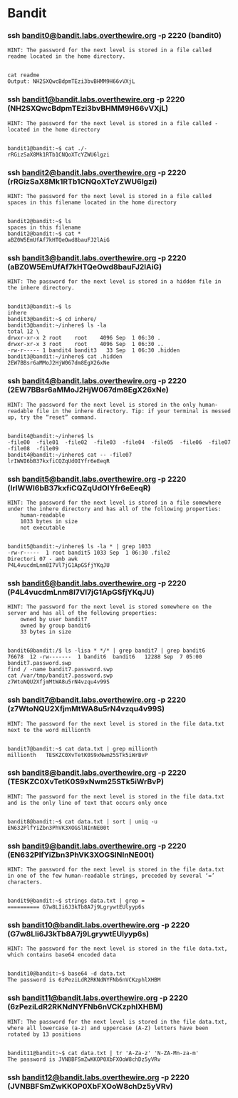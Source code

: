 # Bandit
### ssh bandit0@bandit.labs.overthewire.org -p 2220 (bandit0)
```
HINT: The password for the next level is stored in a file called readme located in the home directory. 


cat readme
Output: NH2SXQwcBdpmTEzi3bvBHMM9H66vVXjL
```

### ssh bandit1@bandit.labs.overthewire.org -p 2220 (NH2SXQwcBdpmTEzi3bvBHMM9H66vVXjL)
```
HINT: The password for the next level is stored in a file called - located in the home directory


bandit1@bandit:~$ cat ./-
rRGizSaX8Mk1RTb1CNQoXTcYZWU6lgzi
```

### ssh bandit2@bandit.labs.overthewire.org -p 2220 (rRGizSaX8Mk1RTb1CNQoXTcYZWU6lgzi)
```
HINT: The password for the next level is stored in a file called spaces in this filename located in the home directory


bandit2@bandit:~$ ls
spaces in this filename
bandit2@bandit:~$ cat *
aBZ0W5EmUfAf7kHTQeOwd8bauFJ2lAiG
```

### ssh bandit3@bandit.labs.overthewire.org -p 2220 (aBZ0W5EmUfAf7kHTQeOwd8bauFJ2lAiG)
```
HINT: The password for the next level is stored in a hidden file in the inhere directory.


bandit3@bandit:~$ ls
inhere
bandit3@bandit:~$ cd inhere/
bandit3@bandit:~/inhere$ ls -la
total 12 \
drwxr-xr-x 2 root    root    4096 Sep  1 06:30 .
drwxr-xr-x 3 root    root    4096 Sep  1 06:30 ..
-rw-r----- 1 bandit4 bandit3   33 Sep  1 06:30 .hidden
bandit3@bandit:~/inhere$ cat .hidden
2EW7BBsr6aMMoJ2HjW067dm8EgX26xNe
```

### ssh bandit4@bandit.labs.overthewire.org -p 2220 (2EW7BBsr6aMMoJ2HjW067dm8EgX26xNe)
```
HINT: The password for the next level is stored in the only human-readable file in the inhere directory. Tip: if your terminal is messed up, try the “reset” command.


bandit4@bandit:~/inhere$ ls
-file00  -file01  -file02  -file03  -file04  -file05  -file06  -file07  -file08  -file09
bandit4@bandit:~/inhere$ cat -- -file07
lrIWWI6bB37kxfiCQZqUdOIYfr6eEeqR
```

### ssh bandit5@bandit.labs.overthewire.org -p 2220 (lrIWWI6bB37kxfiCQZqUdOIYfr6eEeqR)
```
HINT: The password for the next level is stored in a file somewhere under the inhere directory and has all of the following properties:
    human-readable
    1033 bytes in size
    not executable


bandit5@bandit:~/inhere$ ls -la * | grep 1033
-rw-r-----  1 root bandit5 1033 Sep  1 06:30 .file2
Directori 07 - amb awk
P4L4vucdmLnm8I7Vl7jG1ApGSfjYKqJU 
```

### ssh bandit6@bandit.labs.overthewire.org -p 2220 (P4L4vucdmLnm8I7Vl7jG1ApGSfjYKqJU)
```
HINT: The password for the next level is stored somewhere on the server and has all of the following properties:
    owned by user bandit7
    owned by group bandit6
    33 bytes in size


bandit6@bandit:/$ ls -lisa * */* | grep bandit7 | grep bandit6
76678  12 -rw-------  1 bandit6  bandit6   12288 Sep  7 05:00 bandit7.password.swp
find / -name bandit7.password.swp
cat /var/tmp/bandit7.password.swp
z7WtoNQU2XfjmMtWA8u5rN4vzqu4v99S
```

### ssh bandit7@bandit.labs.overthewire.org -p 2220 (z7WtoNQU2XfjmMtWA8u5rN4vzqu4v99S)
```
HINT: The password for the next level is stored in the file data.txt next to the word millionth


bandit7@bandit:~$ cat data.txt | grep millionth
millionth	TESKZC0XvTetK0S9xNwm25STk5iWrBvP 
```

### ssh bandit8@bandit.labs.overthewire.org -p 2220 (TESKZC0XvTetK0S9xNwm25STk5iWrBvP)
```
HINT: The password for the next level is stored in the file data.txt and is the only line of text that occurs only once


bandit8@bandit:~$ cat data.txt | sort | uniq -u
EN632PlfYiZbn3PhVK3XOGSlNInNE00t
```

### ssh bandit9@bandit.labs.overthewire.org -p 2220 (EN632PlfYiZbn3PhVK3XOGSlNInNE00t)
```
HINT: The password for the next level is stored in the file data.txt in one of the few human-readable strings, preceded by several ‘=’ characters.


bandit9@bandit:~$ strings data.txt | grep =
========== G7w8LIi6J3kTb8A7j9LgrywtEUlyyp6s
```

### ssh bandit10@bandit.labs.overthewire.org -p 2220 (G7w8LIi6J3kTb8A7j9LgrywtEUlyyp6s)
```
HINT: The password for the next level is stored in the file data.txt, which contains base64 encoded data


bandit10@bandit:~$ base64 -d data.txt
The password is 6zPeziLdR2RKNdNYFNb6nVCKzphlXHBM
```

### ssh bandit11@bandit.labs.overthewire.org -p 2220 (6zPeziLdR2RKNdNYFNb6nVCKzphlXHBM)
```
HINT: The password for the next level is stored in the file data.txt, where all lowercase (a-z) and uppercase (A-Z) letters have been rotated by 13 positions


bandit11@bandit:~$ cat data.txt | tr 'A-Za-z' 'N-ZA-Mn-za-m'
The password is JVNBBFSmZwKKOP0XbFXOoW8chDz5yVRv
```

### ssh bandit12@bandit.labs.overthewire.org -p 2220 (JVNBBFSmZwKKOP0XbFXOoW8chDz5yVRv)
```

```